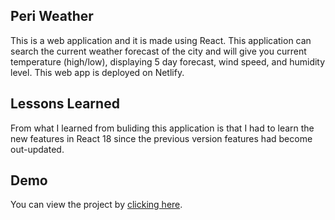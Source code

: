 ## Peri Weather
This is a web application and it is made using React. This application can search the current weather forecast of the city and will give you current temperature (high/low), displaying 5 day forecast, wind speed, and humidity level. This web app is deployed on Netlify.

## Lessons Learned
From what I learned from buliding this application is that I had to learn the new features in React 18 since the previous version features had become out-updated.

## Demo
You can view the project by [clicking here](https://rad-shortbread-6bea65.netlify.app/).

